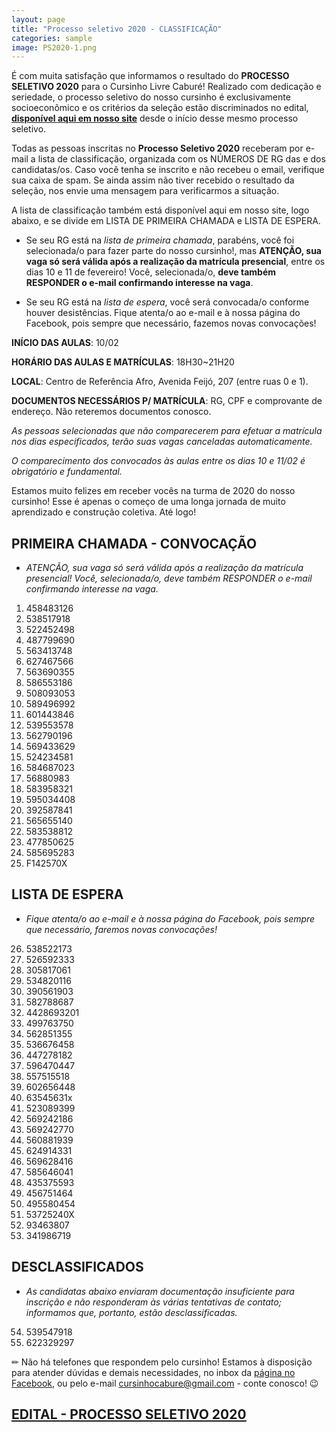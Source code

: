 ```yaml
---
layout: page
title: "Processo seletivo 2020 - CLASSIFICAÇÃO"
categories: sample
image: PS2020-1.png
---
```


É com muita satisfação que informamos o resultado do **PROCESSO SELETIVO 2020** para o Cursinho Livre Caburé! Realizado com dedicação e seriedade, o processo seletivo do nosso cursinho é exclusivamente socioeconômico e os critérios da seleção estão discriminados no edital, <a href="https://ia601506.us.archive.org/30/items/edital2020/EDITAL%202020.pdf"><u><b>disponível aqui em nosso site</b></u></a> desde o início desse mesmo processo seletivo.

Todas as pessoas inscritas no **Processo Seletivo 2020** receberam por e-mail a lista de classificação, organizada com os NÚMEROS DE RG das e dos candidatas/os. Caso você tenha se inscrito e não recebeu o email, verifique sua caixa de spam. Se ainda assim não tiver recebido o resultado da seleção, nos envie uma mensagem para verificarmos a situação.

A lista de classificação também está disponível aqui em nosso site, logo abaixo, e se divide em LISTA DE PRIMEIRA CHAMADA e LISTA DE ESPERA.

- Se seu RG está na *lista de primeira chamada*, parabéns, você foi selecionada/o para fazer parte do nosso cursinho!, mas **ATENÇÃO, sua vaga só será válida após a realização da matrícula presencial**, entre os dias 10 e 11 de fevereiro! Você, selecionada/o, **deve também RESPONDER o e-mail confirmando interesse na vaga**.

- Se seu RG está na *lista de espera*, você será convocada/o conforme houver desistências. Fique atenta/o ao e-mail e à nossa página do Facebook, pois sempre que necessário, fazemos novas convocações!

**INÍCIO DAS AULAS**: 10/02

**HORÁRIO DAS AULAS E MATRÍCULAS**: 18H30~21H20

**LOCAL**: Centro de Referência Afro, Avenida Feijó, 207 (entre ruas 0 e 1).

**DOCUMENTOS NECESSÁRIOS P/ MATRÍCULA**: RG, CPF e comprovante de endereço. Não reteremos documentos conosco.

*As pessoas selecionadas que não comparecerem para efetuar a matrícula nos dias especificados, terão suas vagas canceladas automaticamente.*

*O comparecimento dos convocados às aulas entre os dias 10 e 11/02 é obrigatório e fundamental.*

Estamos muito felizes em receber vocês na turma de 2020 do nosso cursinho! Esse é apenas o começo de uma longa jornada de muito aprendizado e construção coletiva. Até logo!

## PRIMEIRA CHAMADA - CONVOCAÇÃO
- *ATENÇÃO, sua vaga só será válida após a realização da matrícula presencial! Você, selecionada/o, deve também RESPONDER o e-mail confirmando interesse na vaga.*

1. 458483126
2. 538517918
3. 522452498
4. 487799690
5. 563413748
6. 627467566
7. 563690355
8. 586553186
9. 508093053
10. 589496992
11. 601443846
12. 539553578
13. 562790196
14. 569433629
15. 524234581
16. 584687023
17. 56880983
18. 583958321
19. 595034408
20. 392587841
21. 565655140
22. 583538812
23. 477850625
24. 585695283
25. F142570X

## LISTA DE ESPERA
- *Fique atenta/o ao e-mail e à nossa página do Facebook, pois sempre que necessário, faremos novas convocações!*

26. 538522173
27. 526592333
28. 305817061
29. 534820116
30. 390561903
31. 582788687
32. 4428693201
33. 499763750
34. 562851355
35. 536676458
36. 447278182
37. 596470447
38. 557515518
39. 602656448
40. 63545631x
41. 523089399
42. 569242186
43. 569242770
44. 560881939
45. 624914331
46. 569628416
47. 585646041
48. 435375593
49. 456751464
50. 495580454
51. 53725240X
52. 93463807
53. 341986719

## DESCLASSIFICADOS
- *As candidatas abaixo enviaram documentação insuficiente para inscrição e não responderam às várias tentativas de contato; informamos que, portanto, estão desclassificadas.*

54. 539547918
55. 622329297

✏ Não há telefones que respondem pelo cursinho! Estamos à disposição para atender dúvidas e demais necessidades, no inbox da <a href="https://www.facebook.com/cursinhocabure">página no Facebook</a>, ou pelo e-mail <a href="mailto:cursinhocabure@gmail.com">cursinhocabure@gmail.com</a> - conte conosco! 😉

## <a href="https://ia601506.us.archive.org/30/items/edital2020/EDITAL%202020.pdf"><u><b>EDITAL - PROCESSO SELETIVO 2020</b></u></a>